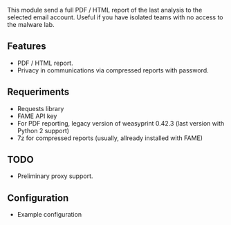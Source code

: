 This module send a full PDF / HTML report of the last analysis to the selected email account. Useful if you have isolated teams with no access to the malware lab.


## Features

- PDF / HTML report.
- Privacy in communications via compressed reports with password.

## Requeriments

- Requests library
- FAME API key
- For PDF reporting, legacy version of weasyprint 0.42.3 (last version with Python 2 support)
- 7z for compressed reports (usually, allready installed with FAME)

## TODO

- Preliminary proxy support.

## Configuration

- Example configuration

